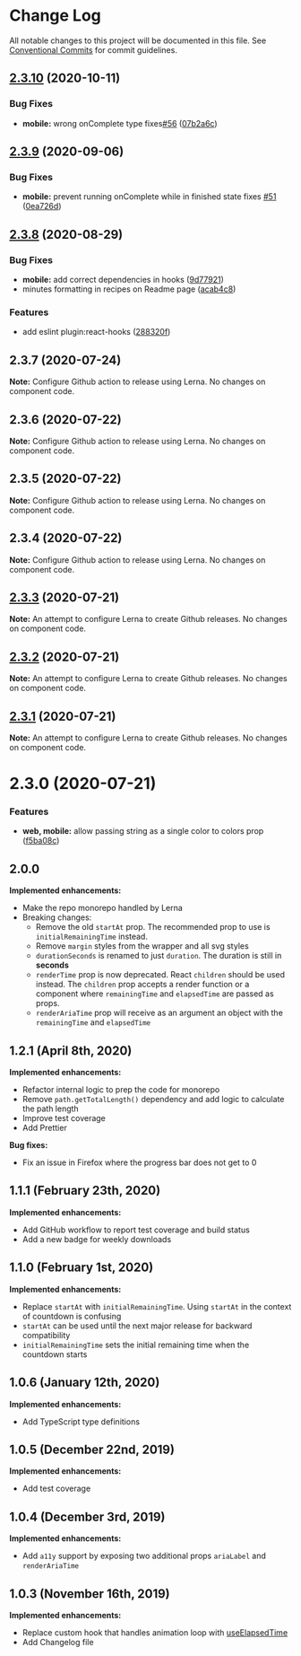 # Change Log

All notable changes to this project will be documented in this file.
See [Conventional Commits](https://conventionalcommits.org) for commit guidelines.

## [2.3.10](https://github.com/vydimitrov/react-countdown-circle-timer/compare/v2.3.9...v2.3.10) (2020-10-11)


### Bug Fixes

* **mobile:** wrong onComplete type fixes[#56](https://github.com/vydimitrov/react-countdown-circle-timer/issues/56) ([07b2a6c](https://github.com/vydimitrov/react-countdown-circle-timer/commit/07b2a6c3689a154b84f0b248ff231433d4db9912))





## [2.3.9](https://github.com/vydimitrov/react-countdown-circle-timer/compare/v2.3.8...v2.3.9) (2020-09-06)


### Bug Fixes

* **mobile:** prevent running onComplete while in finished state fixes [#51](https://github.com/vydimitrov/react-countdown-circle-timer/issues/51) ([0ea726d](https://github.com/vydimitrov/react-countdown-circle-timer/commit/0ea726da6d91cb197a41ebb0034702ea799dc8e8))





## [2.3.8](https://github.com/vydimitrov/react-countdown-circle-timer/compare/v2.3.7...v2.3.8) (2020-08-29)


### Bug Fixes

* **mobile:** add correct dependencies in hooks ([9d77921](https://github.com/vydimitrov/react-countdown-circle-timer/commit/9d779212419c2e7ad397cffab7a3c1aef759534f))
* minutes formatting in recipes on Readme page ([acab4c8](https://github.com/vydimitrov/react-countdown-circle-timer/commit/acab4c85fb9106a54d0b698e45af28e2db7709eb))


### Features

* add eslint plugin:react-hooks ([288320f](https://github.com/vydimitrov/react-countdown-circle-timer/commit/288320f9d2bfca4e5f20d528221214dd06ff9f52))





## 2.3.7 (2020-07-24)

**Note:** Configure Github action to release using Lerna. No changes on component code.

## 2.3.6 (2020-07-22)

**Note:** Configure Github action to release using Lerna. No changes on component code.

## 2.3.5 (2020-07-22)

**Note:** Configure Github action to release using Lerna. No changes on component code.

## 2.3.4 (2020-07-22)

**Note:** Configure Github action to release using Lerna. No changes on component code.

## [2.3.3](https://github.com/vydimitrov/react-countdown-circle-timer/compare/v2.3.2...v2.3.3) (2020-07-21)

**Note:** An attempt to configure Lerna to create Github releases. No changes on component code.

## [2.3.2](https://github.com/vydimitrov/react-countdown-circle-timer/compare/v2.3.1...v2.3.2) (2020-07-21)

**Note:** An attempt to configure Lerna to create Github releases. No changes on component code.

## [2.3.1](https://github.com/vydimitrov/react-countdown-circle-timer/compare/v2.3.0...v2.3.1) (2020-07-21)

**Note:** An attempt to configure Lerna to create Github releases. No changes on component code.

# 2.3.0 (2020-07-21)

### Features

- **web, mobile:** allow passing string as a single color to colors prop ([f5ba08c](https://github.com/vydimitrov/react-countdown-circle-timer/commit/f5ba08c604f89fcf42bf4dbb62f883bd7b2d1647))

## 2.0.0

**Implemented enhancements:**

- Make the repo monorepo handled by Lerna
- Breaking changes:
  - Remove the old `startAt` prop. The recommended prop to use is `initialRemainingTime` instead.
  - Remove `margin` styles from the wrapper and all svg styles
  - `durationSeconds` is renamed to just `duration`. The duration is still in **seconds**
  - `renderTime` prop is now deprecated. React `children` should be used instead. The `children` prop accepts a render function or a component where `remainingTime` and `elapsedTime` are passed as props.
  - `renderAriaTime` prop will receive as an argument an object with the `remainingTime` and `elapsedTime`

## 1.2.1 (April 8th, 2020)

**Implemented enhancements:**

- Refactor internal logic to prep the code for monorepo
- Remove `path.getTotalLength()` dependency and add logic to calculate the path length
- Improve test coverage
- Add Prettier

**Bug fixes:**

- Fix an issue in Firefox where the progress bar does not get to 0

## 1.1.1 (February 23th, 2020)

**Implemented enhancements:**

- Add GitHub workflow to report test coverage and build status
- Add a new badge for weekly downloads

## 1.1.0 (February 1st, 2020)

**Implemented enhancements:**

- Replace `startAt` with `initialRemainingTime`. Using `startAt` in the context of countdown is confusing
- `startAt` can be used until the next major release for backward compatibility
- `initialRemainingTime` sets the initial remaining time when the countdown starts

## 1.0.6 (January 12th, 2020)

**Implemented enhancements:**

- Add TypeScript type definitions

## 1.0.5 (December 22nd, 2019)

**Implemented enhancements:**

- Add test coverage

## 1.0.4 (December 3rd, 2019)

**Implemented enhancements:**

- Add `a11y` support by exposing two additional props `ariaLabel` and `renderAriaTime`

## 1.0.3 (November 16th, 2019)

**Implemented enhancements:**

- Replace custom hook that handles animation loop with [useElapsedTime ](https://github.com/vydimitrov/use-elapsed-time)
- Add Changelog file
